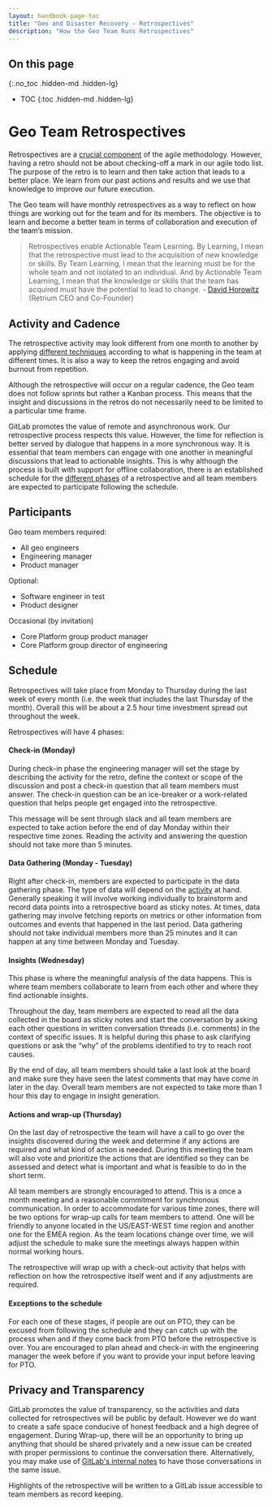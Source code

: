 ```yaml
---
layout: handbook-page-toc
title: "Geo and Disaster Recovery - Retrospectives"
description: "How the Geo Team Runs Retrospectives"
---
```


## On this page
{:.no_toc .hidden-md .hidden-lg}

- TOC
{:toc .hidden-md .hidden-lg}

# Geo Team Retrospectives

Retrospectives are a [crucial component](https://www.retrium.com/blog/i-was-wrong-retrospectives-are-not-the-most-critical-part-of-agile-but-they-are-close) of the agile methodology. However, having a retro should not be about checking-off a mark in our agile todo list. The purpose of the retro is to learn and then take action that leads to a better place. We learn from our past actions and results and we use that knowledge to improve our future execution. 

The Geo team will have monthly retrospectives as a way to reflect on how things are working out for the team and for its members. The objective is to learn and become a better team in terms of collaboration and execution of the team’s mission. 

> Retrospectives enable Actionable Team Learning. By Learning, I mean that the retrospective must lead to the acquisition of new knowledge or skills. By Team Learning, I mean that the learning must be for the whole team and not isolated to an individual. And by Actionable Team Learning, I mean that the knowledge or skills that the team has acquired must have the potential to lead to change. - [David Horowitz](https://www.retrium.com/ultimate-guide-to-agile-retrospectives/retrospectives-101) (Retrium CEO and Co-Founder)

## Activity and Cadence

The retrospective activity may look different from one month to another by applying [different techniques](https://www.retrium.com/retrospective-techniques) according to what is happening in the team at different times. It is also a way to keep the retros engaging and avoid burnout from repetition. 

Although the retrospective will occur on a regular cadence, the Geo team does not follow sprints but rather a Kanban process. This means that the insight and discussions in the retros do not necessarily need to be limited to a particular time frame. 

GitLab promotes the value of remote and asynchronous work. Our retrospective process respects this value. However, the time for reflection is better served by dialogue that happens in a more synchronous way. It is essential that team members can engage with one another in meaningful discussions that lead to actionable insights. This is why although the process is built with support for offline collaboration, there is an established schedule for the [different phases](https://www.retrium.com/ultimate-guide-to-agile-retrospectives/five-phases-of-a-successful-retrospective) of a retrospective and all team members are expected to participate following the schedule. 

## Participants

Geo team members required:
- All geo engineers
- Engineering manager
- Product manager

Optional:
- Software engineer in test
- Product designer

Occasional (by invitation)
- Core Platform group product manager
- Core Platform group director of engineering

## Schedule

Retrospectives will take place from Monday to Thursday during the last week of every month (i.e. the week that includes the last Thursday of the month). Overall this will be about a 2.5 hour time investment spread out throughout the week.

Retrospectives will have 4 phases:

#### Check-in (Monday)
During check-in phase the engineering manager will set the stage by describing the activity for the retro, define the context or scope of the discussion and post a check-in question that all team members must answer. The check-in question can be an ice-breaker or a work-related question that helps people get engaged into the retrospective. 

This message will be sent through slack and all team members are expected to take action before the end of day Monday within their respective time zones. Reading the activity and answering the question should not take more than 5 minutes.

#### Data Gathering (Monday - Tuesday)
Right after check-in, members are expected to participate in the data gathering phase. The type of data will depend on the [activity](https://www.retrium.com/retrospective-techniques) at hand. Generally speaking it will involve working individually to brainstorm and record data points into a retrospective board as sticky notes. At times, data gathering may involve fetching reports on metrics or other information from outcomes and events that happened in the last period. Data gathering should not take individual members more than 25 minutes and it can happen at any time between Monday and Tuesday. 

#### Insights (Wednesday)
This phase is where the meaningful analysis of the data happens. This is where team members collaborate to learn from each other and where they find actionable insights. 

Throughout the day, team members are expected to read all the data collected in the board as sticky notes and start the conversation by asking each other questions in written conversation threads (i.e. comments) in the context of specific issues. It is helpful during this phase to ask clarifying questions or ask the “why” of the problems identified to try to reach root causes. 

By the end of day, all team members should take a last look at the board and make sure they have seen the latest comments that may have come in later in the day. Overall team members are not expected to take more than 1 hour this day to engage in insight generation. 

#### Actions and wrap-up (Thursday)
On the last day of retrospective the team will have a call to go over the insights discovered during the week and determine if any actions are required and what kind of action is needed. During this meeting the team will also vote and prioritize the actions that are identified so they can be assessed and detect what is important and what is feasible to do in the short term. 

All team members are strongly encouraged to attend. This is a once a month meeting and a reasonable commitment for synchronous communication. In order to accommodate for various time zones, there will be two options for wrap-up calls for team members to attend. One will be friendly to anyone located in the US/EAST-WEST time region and another one for the EMEA region. As the team locations change over time, we will adjust the schedule to make sure the meetings always happen within normal working hours. 

The retrospective will wrap up with a check-out activity that helps with reflection on how the retrospective itself went and if any adjustments are required.


#### Exceptions to the schedule
For each one of these stages, if people are out on PTO, they can be excused from following the schedule and they can catch up with the process when and if they come back from PTO before the retrospective is over. You are encouraged to plan ahead and check-in with the engineering manager the week before if you want to provide your input before leaving for PTO. 

## Privacy and Transparency
GitLab promotes the value of transparency, so the activities and data collected for retrospectives will be public by default. However we do want to create a safe space conducive of honest feedback and a high degree of engagement. During Wrap-up, there will be an opportunity to bring up anything that should be shared privately and a new issue can be created with proper permissions to continue the conversation there. Alternatively, you may make use of [GitLab's internal notes](https://docs.gitlab.com/ee/user/discussions/#add-an-internal-note) to have those conversations in the same issue. 

Highlights of the retrospective will be written to a GitLab issue accessible to team members as record keeping. 



